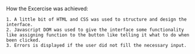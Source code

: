 How the Excercise was achieved:

    1. A little bit of HTML and CSS was used to structure and design the interface.
    2. Javascript DOM was used to give the interface some functionality like assigning function to the button like telling it what to do when been clicked.
    3. Errors is displayed if the user did not fill the necessary input.